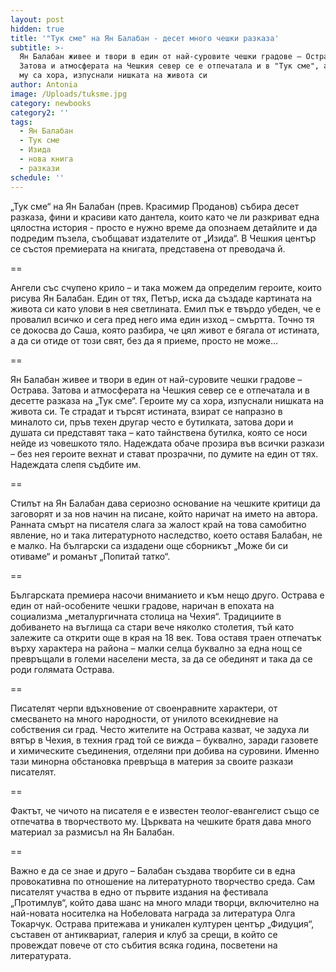 ```yaml
---
layout: post
hidden: true
title: '"Тук сме" на Ян Балабан - десет много чешки разказа'
subtitle: >-
  Ян Балабан живее и твори в един от най-суровите чешки градове – Острава.
  Затова и атмосферата на Чешкия север се е отпечатала и в "Тук сме", а героите
  му са хора, изпуснали нишката на живота си
author: Antonia
image: /Uploads/tuksme.jpg
category: newbooks
category2: ''
tags:
  - Ян Балабан
  - Тук сме
  - Изида
  - нова книга
  - разкази
schedule: ''
---
```

„Тук сме“ на Ян Балабан (прев. Красимир Проданов) събира десет разказа, фини и красиви като дантела, които като че ли разкриват една цялостна история - просто е нужно време да опознаем детайлите и да подредим пъзела, съобщават издателите от „Изида“. В Чешкия център се състоя премиерата на книгата, представена от преводача й. 

\==

Ангели със счупено крило – и така можем да определим героите, които рисува Ян Балабан. Един от тях, Петър, иска да създаде картината на живота си като улови в нея светлината. Емил пък е твърдо убеден, че е провалил всичко и сега пред него има един изход – смъртта. Точно тя се докосва до Саша, която разбира, че цял живот е бягала от истината, а да си отиде от този свят, без да я приеме, просто не може...

\==

Ян Балабан живее и твори в един от най-суровите чешки градове – Острава. Затова и атмосферата на Чешкия север се е отпечатала и в десетте разказа на „Тук сме“. Героите му са хора, изпуснали нишката на живота си. Те страдат и търсят истината, взират се напразно в миналото си, пръв техен другар често е бутилката, затова дори и душата си представят така – като тайнствена бутилка, която се носи нейде из човешкото тяло. Надеждата обаче прозира във всички разкази – без нея героите вехнат и стават прозрачни, по думите на един от тях. Надеждата слепя съдбите им.

\==

Стилът на Ян Балабан дава сериозно основание на чешките критици да заговорят и за нов начин на писане, който наричат на името на автора. Ранната смърт на писателя слага за жалост край на това самобитно явление, но и така литературното наследство, което оставя Балабан, не е малко. На български са издадени още сборникът „Може би си отиваме“ и романът „Попитай татко“.

\==

Българската премиера насочи вниманието и към нещо друго. Острава е един от най-особените чешки градове, наричан в епохата на социализма „металургичната столица на Чехия“. Традициите в добиването на въглища са стари вече няколко столетия, тъй като залежите са открити още в края на 18 век. Това оставя траен отпечатък върху характера на района – малки селца буквално за една нощ се превръщали в големи населени места, за да се обединят и така да се роди голямата Острава. 

\==

Писателят черпи вдъхновение от своенравните характери, от смесването на много народности, от унилото всекидневие на собствения си град. Често жителите на Острава казват, че задуха ли вятър в Чехия, в техния град той се вижда – буквално, заради газовете и химическите съединения, отделяни при добива на суровини. Именно тази минорна обстановка превръща в материя за своите разкази писателят. 

\==

Фактът, че чичото на писателя е е известен теолог-евангелист също се отпечатва в творчеството му. Църквата на чешките братя дава много материал за размисъл на Ян Балабан. 

\==

Важно е да се знае и друго – Балабан създава творбите си в една провокативна по отношение на литературното творчество среда. Сам писателят участва в едно от първите издания на фестивала „Протимлув“, който дава шанс на много млади творци, включително на най-новата носителка на Нобеловата награда за литература Олга Токарчук. Острава притежава и уникален културен център „Фидуция“, съставен от антиквариат, галерия и клуб за срещи, в който се провеждат повече от сто събития всяка година, посветени на литературата.

